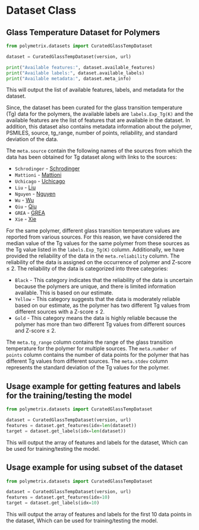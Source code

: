 # Dataset Class
## Glass Temperature Dataset for Polymers

```python
from polymetrix.datasets import CuratedGlassTempDataset

dataset = CuratedGlassTempDataset(version, url)

print("Available features:", dataset.available_features)
print("Available labels:", dataset.available_labels)
print("Available metadata:", dataset.meta_info)
```

This will output the list of available features, labels, and metadata for the dataset.


Since, the dataset has been curated for the glass transition temperature (Tg) data for the polymers, the available labels are `labels.Exp_Tg(K)` and the available features are the list of features that are available in the dataset. In addition, this dataset also contains metadata information about the polymer, PSMILES, source, tg_range, number of points, reliability, and standard deviation of the data.

The `meta.source` contain the following names of the sources from which the data has been obtained for Tg dataset along with links to the sources:
- `Schrodinger` - [Schrodinger](https://pubs.acs.org/doi/10.1021/acsapm.0c00524)
- `Mattioni` - [Mattioni](https://pubs.acs.org/doi/10.1021/ci010062o)
- `Uchicago` - [Uchicago](https://pppdb.uchicago.edu/tg)
- `Liu` - [Liu](https://link.springer.com/article/10.1007/s00396-009-2035-y)
- `Nguyen` - [Nguyen](https://pubs.acs.org/doi/10.1021/acs.iecr.2c01302)
- `Wu` - [Wu](https://onlinelibrary.wiley.com/action/downloadSupplement?doi=10.1002%2Fpolb.24117&file=polb24117-sup-0001-suppinfo1.pdf)
- `Qiu` - [Qiu](https://github.com/HKQiu/PPP-1_PredictionTg4Polyimides/blob/main/Train%20data/GNN%E6%95%B0%E6%8D%AE%E5%BA%93.csv)
- `GREA` - [GREA]( https://github.com/liugangcode/GREA/blob/main/data/tg_prop/raw/tg_raw.csv)
- `Xie` - [Xie](https://github.com/figotj/Polymer_Tg_/blob/main/Data/32_Conjugate_Polymer.txt)

For the same polymer, different glass transition temperature values are reported from various sources. For this reason, we have considered the median value of the Tg values for the same polymer from these sources as the Tg value listed in the `labels.Exp_Tg(K)` column. Additionally, we have provided the reliability of the data in the `meta.reliability` column. The reliability of the data is assigned on the occurrence of polymer and Z-score ≤ 2. The reliability of the data is categorized into three categories:
- `Black` - This category indicates that the reliability of the data is uncertain because the polymers are unique, and there is limited information available. This is based on our estimate.
- `Yellow` - This category suggests that the data is moderately reliable based on our estimate, as the polymer has two different Tg values from different sources with a Z-score ≤ 2.
- `Gold` - This category means the data is highly reliable because the polymer has more than two different Tg values from different sources and Z-score ≤ 2.

The `meta.tg_range` column contains the range of the glass transition temperature for the polymer for multiple sources. 
The `meta.number of points` column contains the number of data points for the polymer that has different Tg values from different sources.
The `meta.stdev` column represents the standard deviation of the Tg values for the polymer.

## Usage example for getting features and labels for the training/testing the model

```python
from polymetrix.datasets import CuratedGlassTempDataset

dataset = CuratedGlassTempDataset(version, url)
features = dataset.get_features(idx=len(dataset))
target = dataset.get_labels(idx=len(dataset))
```
This will output the array of features and labels for the dataset, Which can be used for training/testing the model.


## Usage example for using subset of the dataset

```python
from polymetrix.datasets import CuratedGlassTempDataset

dataset = CuratedGlassTempDataset(version, url)
features = dataset.get_features(idx=10)
target = dataset.get_labels(idx=10)
```
This will output the array of features and labels for the first 10 data points in the dataset, Which can be used for training/testing the model.





